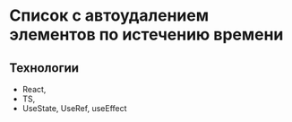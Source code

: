 # Список с автоудалением элементов по истечению времени

## Технологии

* React,
* TS,
* UseState, UseRef, useEffect
